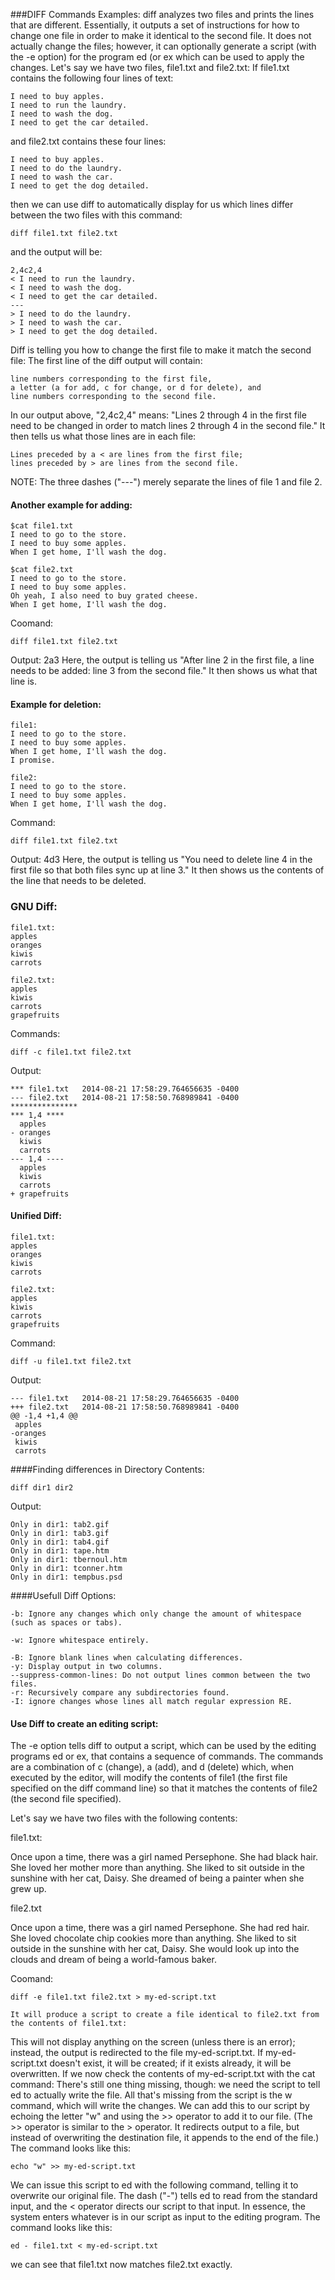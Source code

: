 ###DIFF Commands Examples:
diff analyzes two files and prints the lines that are different. Essentially, it outputs a set of instructions for how to change one file in order to make it identical to the second file.
It does not actually change the files; however, it can optionally generate a script (with the -e option) for the program ed (or ex which can be used to apply the changes.
Let's say we have two files, file1.txt and file2.txt:
If file1.txt contains the following four lines of text:
```
I need to buy apples.
I need to run the laundry.
I need to wash the dog.
I need to get the car detailed.
```
and file2.txt contains these four lines:
```
I need to buy apples.
I need to do the laundry.
I need to wash the car.
I need to get the dog detailed.
```
then we can use diff to automatically display for us which lines differ between the two files with this command:
```
diff file1.txt file2.txt
```
and the output will be:
```
2,4c2,4
< I need to run the laundry.
< I need to wash the dog.
< I need to get the car detailed.
---
> I need to do the laundry.
> I need to wash the car.
> I need to get the dog detailed.
```
Diff is telling you how to change the first file to make it match the second file:
The first line of the diff output will contain:
```
line numbers corresponding to the first file,
a letter (a for add, c for change, or d for delete), and
line numbers corresponding to the second file.
```
In our output above, "2,4c2,4" means: "Lines 2 through 4 in the first file need to be changed in order to match lines 2 through 4 in the second file." It then tells us what those lines are in each file:
```
Lines preceded by a < are lines from the first file;
lines preceded by > are lines from the second file.
```
NOTE: The three dashes ("---") merely separate the lines of file 1 and file 2.

#### Another example for adding:
```
$cat file1.txt
I need to go to the store.
I need to buy some apples.
When I get home, I'll wash the dog.

$cat file2.txt
I need to go to the store.
I need to buy some apples.
Oh yeah, I also need to buy grated cheese.
When I get home, I'll wash the dog.
```
Coomand:
```
diff file1.txt file2.txt
```
Output:
2a3
Here, the output is telling us "After line 2 in the first file, a line needs to be added: line 3 from the second file." It then shows us what that line is.

#### Example for deletion:
```
file1:
I need to go to the store.
I need to buy some apples.
When I get home, I'll wash the dog.
I promise.

file2:
I need to go to the store.
I need to buy some apples.
When I get home, I'll wash the dog.
```
Command:
```
diff file1.txt file2.txt
```
Output:
4d3
Here, the output is telling us "You need to delete line 4 in the first file so that both files sync up at line 3." It then shows us the contents of the line that needs to be deleted.

### GNU Diff:
```
file1.txt:
apples
oranges
kiwis
carrots

file2.txt:
apples
kiwis
carrots
grapefruits
```
Commands:
```
diff -c file1.txt file2.txt
```
Output:
```
*** file1.txt   2014-08-21 17:58:29.764656635 -0400
--- file2.txt   2014-08-21 17:58:50.768989841 -0400
***************
*** 1,4 ****
  apples
- oranges
  kiwis
  carrots
--- 1,4 ----
  apples
  kiwis
  carrots
+ grapefruits
```
#### Unified Diff:

```
file1.txt:
apples
oranges
kiwis
carrots

file2.txt:
apples
kiwis
carrots
grapefruits
```
Command:
```
diff -u file1.txt file2.txt
```
Output:
```
--- file1.txt   2014-08-21 17:58:29.764656635 -0400
+++ file2.txt   2014-08-21 17:58:50.768989841 -0400
@@ -1,4 +1,4 @@
 apples
-oranges
 kiwis
 carrots
```

####Finding differences in Directory Contents:


```
diff dir1 dir2
```
Output:
```
Only in dir1: tab2.gif
Only in dir1: tab3.gif
Only in dir1: tab4.gif
Only in dir1: tape.htm
Only in dir1: tbernoul.htm
Only in dir1: tconner.htm
Only in dir1: tempbus.psd
```

####Usefull Diff Options:
```
-b: Ignore any changes which only change the amount of whitespace (such as spaces or tabs).

-w: Ignore whitespace entirely.

-B: Ignore blank lines when calculating differences.
-y: Display output in two columns.
--suppress-common-lines: Do not output lines common between the two files.
-r: Recursively compare any subdirectories found.
-I: ignore changes whose lines all match regular expression RE.
```

#### Use Diff to create an editing script:
The -e option tells diff to output a script, which can be used by the editing programs ed or ex, that contains a sequence of commands. The commands are a combination of c (change), a (add), and d (delete) which, when executed by the editor, will modify the contents of file1 (the first file specified on the diff command line) so that it matches the contents of file2 (the second file specified).

Let's say we have two files with the following contents:

file1.txt:

Once upon a time, there was a girl named Persephone.
She had black hair.
She loved her mother more than anything.
She liked to sit outside in the sunshine with her cat, Daisy.
She dreamed of being a painter when she grew up.

file2.txt

Once upon a time, there was a girl named Persephone.
She had red hair.
She loved chocolate chip cookies more than anything.
She liked to sit outside in the sunshine with her cat, Daisy.
She would look up into the clouds and dream of being a world-famous baker.

Coomand:
```
diff -e file1.txt file2.txt > my-ed-script.txt

It will produce a script to create a file identical to file2.txt from the contents of file1.txt:
```
This will not display anything on the screen (unless there is an error); instead, the output is redirected to the file my-ed-script.txt. If my-ed-script.txt doesn't exist, it will be created; if it exists already, it will be overwritten.
If we now check the contents of my-ed-script.txt with the cat command:
There's still one thing missing, though: we need the script to tell ed to actually write the file. All that's missing from the script is the w command, which will write the changes. We can add this to our script by echoing the letter "w" and using the >> operator to add it to our file. (The >> operator is similar to the > operator. It redirects output to a file, but instead of overwriting the destination file, it appends to the end of the file.) The command looks like this:
```
echo "w" >> my-ed-script.txt
```
We can issue this script to ed with the following command, telling it to overwrite our original file. The dash ("-") tells ed to read from the standard input, and the < operator directs our script to that input. In essence, the system enters whatever is in our script as input to the editing program. The command looks like this:
```
ed - file1.txt < my-ed-script.txt
```
we can see that file1.txt now matches file2.txt exactly.
